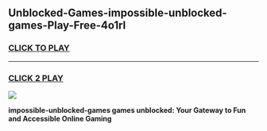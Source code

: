 
## Unblocked-Games-impossible-unblocked-games-Play-Free-4o1rl
<h3>
<a href="https://premium76.site?title=impossible-unblocked-games&ref=18A1">CLICK TO PLAY</a></h3>
<hr>

<h3>
<a href="https://premium76.site?title=impossible-unblocked-games&ref=18A1">CLICK 2 PLAY</a>
  
</h3>

<a href="https://premium76.site?title=impossible-unblocked-games&ref=18A1"><img src="https://clearcache.store/games.png"></a>


**impossible-unblocked-games games unblocked: Your Gateway to Fun and Accessible Online Gaming**
